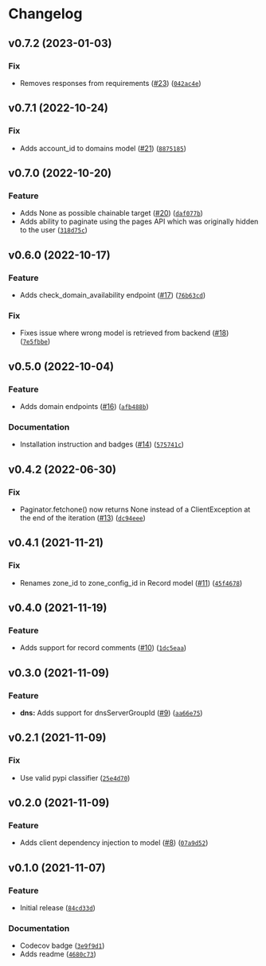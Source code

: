 # Changelog

<!--next-version-placeholder-->

## v0.7.2 (2023-01-03)
### Fix
* Removes responses from requirements ([#23](https://github.com/cancom/python-hostingde/issues/23)) ([`042ac4e`](https://github.com/cancom/python-hostingde/commit/042ac4e19abf0e254dd45b651bc19f6ca60a33ac))

## v0.7.1 (2022-10-24)
### Fix
* Adds account_id to domains model ([#21](https://github.com/cancom/python-hostingde/issues/21)) ([`8875185`](https://github.com/cancom/python-hostingde/commit/8875185ba06ef6930e951f061221e06e801e0ee1))

## v0.7.0 (2022-10-20)
### Feature
* Adds None as possible chainable target ([#20](https://github.com/cancom/python-hostingde/issues/20)) ([`daf077b`](https://github.com/cancom/python-hostingde/commit/daf077b0cd9e470797dce63938686b3a090265a7))
* Adds ability to paginate using the pages API which was originally hidden to the user ([`318d75c`](https://github.com/cancom/python-hostingde/commit/318d75c9064e83f1bc6e473f5938e5942a0c23c5))

## v0.6.0 (2022-10-17)
### Feature
* Adds check_domain_availability endpoint ([#17](https://github.com/cancom/python-hostingde/issues/17)) ([`76b63cd`](https://github.com/cancom/python-hostingde/commit/76b63cd2fb8153e9eaaf20cc3b215bfeb28858fa))

### Fix
* Fixes issue where wrong model is retrieved from backend ([#18](https://github.com/cancom/python-hostingde/issues/18)) ([`7e5fbbe`](https://github.com/cancom/python-hostingde/commit/7e5fbbe589c8b000e740558aa82402d4bcefbbfe))

## v0.5.0 (2022-10-04)
### Feature
* Adds domain endpoints ([#16](https://github.com/cancom/python-hostingde/issues/16)) ([`afb488b`](https://github.com/cancom/python-hostingde/commit/afb488b076e9c6bb8710e95045aee96d9f641738))

### Documentation
* Installation instruction and badges ([#14](https://github.com/cancom/python-hostingde/issues/14)) ([`575741c`](https://github.com/cancom/python-hostingde/commit/575741c559387478383aa1fa04a0db973ee55fb7))

## v0.4.2 (2022-06-30)
### Fix
* Paginator.fetchone() now returns None instead of a ClientException at the end of the iteration ([#13](https://github.com/cancom/python-hostingde/issues/13)) ([`dc94eee`](https://github.com/cancom/python-hostingde/commit/dc94eee54e765682f87ac631d7ae787253dab19a))

## v0.4.1 (2021-11-21)
### Fix
* Renames zone_id to zone_config_id in Record model ([#11](https://github.com/cancom/python-hostingde/issues/11)) ([`45f4678`](https://github.com/cancom/python-hostingde/commit/45f46781b3070041252cc420552140181f08e784))

## v0.4.0 (2021-11-19)
### Feature
* Adds support for record comments ([#10](https://github.com/cancom/python-hostingde/issues/10)) ([`1dc5eaa`](https://github.com/cancom/python-hostingde/commit/1dc5eaa73b387760c90396b63e187e3f54f880cf))

## v0.3.0 (2021-11-09)
### Feature
* **dns:** Adds support for dnsServerGroupId ([#9](https://github.com/cancom/python-hostingde/issues/9)) ([`aa66e75`](https://github.com/cancom/python-hostingde/commit/aa66e7526bd17c5a13f76780b8f5ff81c89332a6))

## v0.2.1 (2021-11-09)
### Fix
* Use valid pypi classifier ([`25e4d70`](https://github.com/cancom/python-hostingde/commit/25e4d708c6a9eed7b347a53b65b1f80cf7cb8548))

## v0.2.0 (2021-11-09)
### Feature
* Adds client dependency injection to model ([#8](https://github.com/cancom/python-hostingde/issues/8)) ([`07a9d52`](https://github.com/cancom/python-hostingde/commit/07a9d525d6adfa6490a31794adabd20eeafc2a19))

## v0.1.0 (2021-11-07)
### Feature
* Initial release ([`84cd33d`](https://github.com/becelot/python-hostingde/commit/84cd33d3ae0303ae5078c98f1b971c6705462edf))

### Documentation
* Codecov badge ([`3e9f9d1`](https://github.com/becelot/python-hostingde/commit/3e9f9d16389e110b67bc6e64bac80a55bfdd3160))
* Adds readme ([`4680c73`](https://github.com/becelot/python-hostingde/commit/4680c7310a9c67e1005e5a2a8ff64a4c2cb1cca7))
